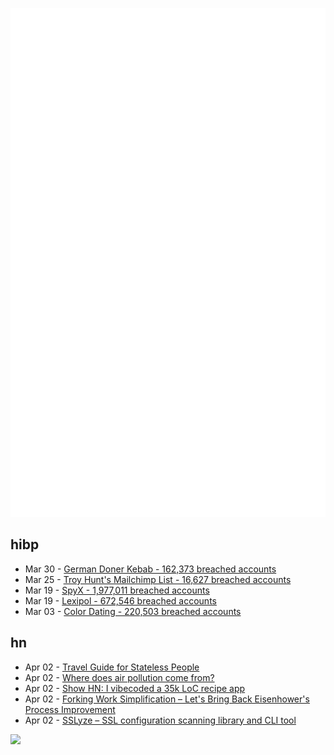 ![Metrics](https://raw.githubusercontent.com/phixion/phixion/master/metrics.svg)

## hibp

<!--
for https://github.com/phixion/phixion/blob/main/.github/workflows/feeds.yml
-->
<!--START_SECTION:haveibeenpwnd-->
- Mar 30 - [German Doner Kebab - 162,373 breached accounts](https://haveibeenpwned.com/PwnedWebsites#GermanDonerKebab)
- Mar 25 - [Troy Hunt's Mailchimp List - 16,627 breached accounts](https://haveibeenpwned.com/PwnedWebsites#TroyHuntMailchimpList)
- Mar 19 - [SpyX - 1,977,011 breached accounts](https://haveibeenpwned.com/PwnedWebsites#SpyX)
- Mar 19 - [Lexipol - 672,546 breached accounts](https://haveibeenpwned.com/PwnedWebsites#Lexipol)
- Mar 03 - [Color Dating - 220,503 breached accounts](https://haveibeenpwned.com/PwnedWebsites#ColorDating)
<!--END_SECTION:haveibeenpwnd-->

## hn

<!--
for https://github.com/phixion/phixion/blob/main/.github/workflows/feeds.yml
-->
<!--START_SECTION:hn-->
- Apr 02 - [Travel Guide for Stateless People](https://taejun.substack.com/p/travel-guide-for-stateless-people)
- Apr 02 - [Where does air pollution come from?](https://ourworldindata.org/air-pollution-sources)
- Apr 02 - [Show HN: I vibecoded a 35k LoC recipe app](https://www.recipeninja.ai)
- Apr 02 - [Forking Work Simplification – Let's Bring Back Eisenhower's Process Improvement](https://www.governance.fyi/p/forking-work-simplification-and-more)
- Apr 02 - [SSLyze – SSL configuration scanning library and CLI tool](https://github.com/nabla-c0d3/sslyze)
<!--END_SECTION:hn-->

<!--
for https://yhype.me
-->
![](https://hit.yhype.me/github/profile?user_id=13013670)
